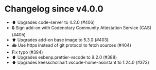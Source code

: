 # Changelog since v4.0.0
- ⬆️ Upgrades code-server to 4.2.0 (#406) 
- 🔒 Sign add-on with Codenotary Community Attestation Service (CAS) (#405) 
- ⬆️ Upgrades add-on base image to 5.3.0 (#403) 
- 🚑 Use https instead of git protocol to fetch sources (#404) 
- Fix typo (#394) 
- ⬆️ Upgrades esbenp.prettier-vscode to 9.2.0 (#388) 
- ⬆️ Upgrades keesschollaart.vscode-home-assistant to 1.24.0 (#373) 
